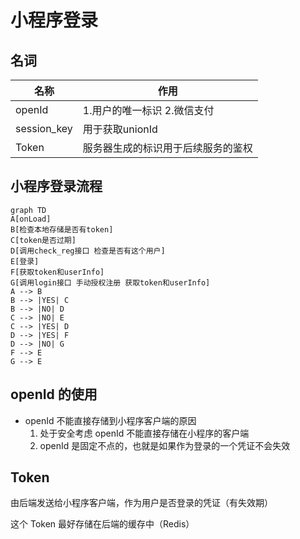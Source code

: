 # 小程序登录

## 名词

| 名称        | 作用                               |
| ----------- | ---------------------------------- |
| openId      | 1.用户的唯一标识 2.微信支付        |
| session_key | 用于获取unionId                    |
| Token       | 服务器生成的标识用于后续服务的鉴权 |

## 小程序登录流程

```mermaid
graph TD
A[onLoad]
B[检查本地存储是否有token]
C[token是否过期]
D[调用check_reg接口 检查是否有这个用户]
E[登录]
F[获取token和userInfo]
G[调用login接口 手动授权注册 获取token和userInfo]
A --> B
B --> |YES| C
B --> |NO| D
C --> |NO| E
C --> |YES| D
D --> |YES| F
D --> |NO| G
F --> E
G --> E 
```

## openId 的使用

- openId 不能直接存储到小程序客户端的原因 
  1. 处于安全考虑 openId 不能直接存储在小程序的客户端
  2. openId 是固定不点的，也就是如果作为登录的一个凭证不会失效

## Token

由后端发送给小程序客户端，作为用户是否登录的凭证（有失效期）

这个 Token 最好存储在后端的缓存中（Redis）

